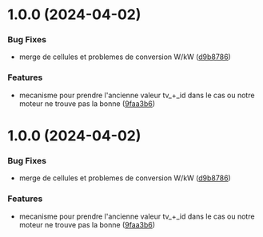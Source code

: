# 1.0.0 (2024-04-02)

### Bug Fixes

- merge de cellules et problemes de conversion W/kW ([d9b8786](https://github.com/RedFroggy/Open3CL/commit/d9b87867a3926f31eae9dad47fe9c76132b2b710))

### Features

- mecanisme pour prendre l'ancienne valeur tv\_+_id dans le cas ou notre moteur ne trouve pas la bonne ([9faa3b6](https://github.com/RedFroggy/Open3CL/commit/9faa3b60e916b20e7407eae0012eb61b81649284))

# 1.0.0 (2024-04-02)

### Bug Fixes

- merge de cellules et problemes de conversion W/kW ([d9b8786](https://github.com/RedFroggy/Open3CL/commit/d9b87867a3926f31eae9dad47fe9c76132b2b710))

### Features

- mecanisme pour prendre l'ancienne valeur tv\_+_id dans le cas ou notre moteur ne trouve pas la bonne ([9faa3b6](https://github.com/RedFroggy/Open3CL/commit/9faa3b60e916b20e7407eae0012eb61b81649284))
